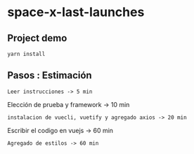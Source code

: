 # space-x-last-launches

## Project demo
```
yarn install
```
##  Pasos : Estimación
```
Leer instrucciones -> 5 min
```
Elección de prueba y framework -> 10 min
```
instalacion de vuecli, vuetify y agregado axios -> 20 min
```
Escribir el codigo en vuejs -> 60 min
```
Agregado de estilos -> 60 min
```



